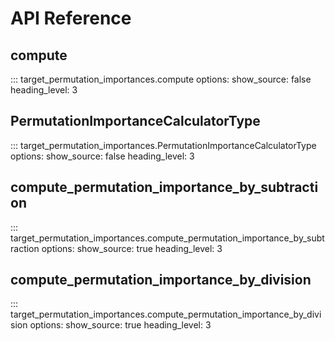 # API Reference


## compute
::: target_permutation_importances.compute
    options:
      show_source: false
      heading_level: 3

## PermutationImportanceCalculatorType
::: target_permutation_importances.PermutationImportanceCalculatorType
    options:
      show_source: false
      heading_level: 3


## compute_permutation_importance_by_subtraction
::: target_permutation_importances.compute_permutation_importance_by_subtraction
    options:
      show_source: true
      heading_level: 3
</br>
## compute_permutation_importance_by_division
::: target_permutation_importances.compute_permutation_importance_by_division
    options:
      show_source: true
      heading_level: 3